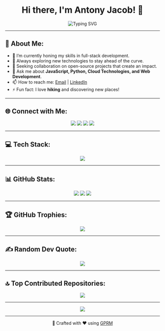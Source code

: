 <h1 align="center">Hi there, I'm Antony Jacob! 👋</h1>

<p align="center">
  <img src="https://readme-typing-svg.herokuapp.com?font=Fira+Code&pause=1000&color=00C7D6&center=true&vCenter=true&width=435&lines=Full-Stack+Developer;Open-Source+Contributor;Tech+Enthusiast" alt="Typing SVG" />
</p>

---

## 💫 About Me:
- 🔭 I’m currently honing my skills in full-stack development.<br>
- 🌱 Always exploring new technologies to stay ahead of the curve.<br>
- 👯 Seeking collaboration on open-source projects that create an impact.<br>
- 💬 Ask me about **JavaScript, Python, Cloud Technologies, and Web Development**.<br>
- 📫 How to reach me: [Email](mailto:antony.jacob@example.com) | [LinkedIn](https://www.linkedin.com/in/antony-jacob817/)<br>
- ⚡ Fun fact: I love **hiking** and discovering new places!

---

## 🌐 Connect with Me:
<p align="center">
  <a href="https://instagram.com/antony_jacob247"><img src="https://img.shields.io/badge/Instagram-%23E4405F.svg?logo=Instagram&logoColor=white"/></a>
  <a href="https://linkedin.com/in/antony-jacob817"><img src="https://img.shields.io/badge/LinkedIn-%230077B5.svg?logo=linkedin&logoColor=white"/></a>
  <a href="https://x.com/antonyjacob_817"><img src="https://img.shields.io/badge/X-black.svg?logo=X&logoColor=white"/></a>
  <a href="mailto:antonyjacob817@gmail.com"><img src="https://img.shields.io/badge/Email-D14836?logo=gmail&logoColor=white"/></a>
</p>

---

## 💻 Tech Stack:
<p align="center">
  <img src="https://skillicons.dev/icons?i=html,css,js,ts,react,nodejs,express,mongodb,mysql,sqlite,postgres,vercel,git,github,figma,canva" />
</p>

---

## 📊 GitHub Stats:
<p align="center">
  <img src="https://github-readme-stats.vercel.app/api?username=antony-jacob817&theme=radical&hide_border=false&include_all_commits=true&count_private=true" />
  <img src="https://github-readme-streak-stats.herokuapp.com/?user=antony-jacob817&theme=radical&hide_border=false" />
  <img src="https://github-readme-stats.vercel.app/api/top-langs/?username=antony-jacob817&theme=radical&hide_border=false&layout=compact" />
</p>

---

## 🏆 GitHub Trophies:
<p align="center">
  <img src="https://github-profile-trophy.vercel.app/?username=antony-jacob817&theme=dracula&no-frame=false&no-bg=false&margin-w=4" />
</p>

---

## ✍️ Random Dev Quote:
<p align="center">
  <img src="https://quotes-github-readme.vercel.app/api?type=horizontal&theme=radical" />
</p>

---

## 🔝 Top Contributed Repositories:
<p align="center">
  <img src="https://github-contributor-stats.vercel.app/api?username=antony-jacob817&limit=5&theme=city_lights&combine_all_yearly_contributions=true" />
</p>

---

<p align="center">
  <img src="https://visitcount.itsvg.in/api?id=antony-jacob817&icon=0&color=0"/>
</p>

---

<p align="center">🚀 Crafted with ❤️ using <a href="https://gprm.itsvg.in">GPRM</a></p>
